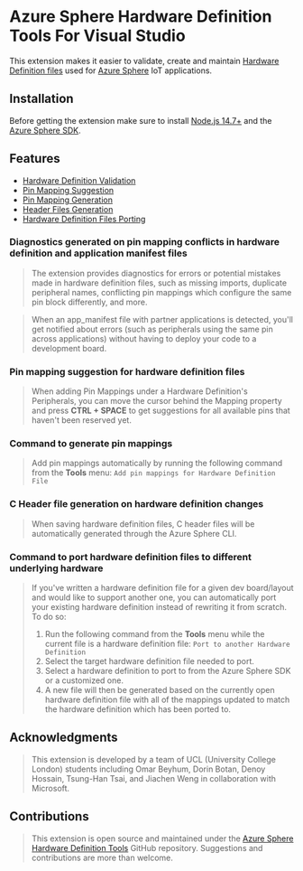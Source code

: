 # Azure Sphere Hardware Definition Tools For Visual Studio
This extension makes it easier to validate, create and maintain [Hardware Definition files](https://docs.microsoft.com/en-us/azure-sphere/app-development/manage-hardware-dependencies) used for [Azure Sphere](https://docs.microsoft.com/en-us/azure-sphere/) IoT applications.

## Installation
Before getting the extension make sure to install [Node.js 14.7+](https://nodejs.org/) and the [Azure Sphere SDK](https://docs.microsoft.com/en-us/azure-sphere/install/install-sdk?pivots=visual-studio).  

## Features
- [Hardware Definition Validation](#DiagnosticsGenerated)
- [Pin Mapping Suggestion](#PinSuggestion)
- [Pin Mapping Generation](#PinMappingGeneration)
- [Header Files Generation](#HeaderGeneration)
- [Hardware Definition Files Porting](#Porting)

<!-- ## Functionality And User Guide -->

### Diagnostics generated on pin mapping conflicts in hardware definition and application manifest files <span id='DiagnosticsGenerated'></span>
  > The extension provides diagnostics for errors or potential mistakes made in hardware definition files, such as missing imports, duplicate peripheral names, conflicting pin mappings which configure the same pin block differently, and more.

  > When an app_manifest file with partner applications is detected, you'll get notified about errors (such as peripherals using the same pin across applications) without having to deploy your code to a development board.


### Pin mapping suggestion for hardware definition files <span id='PinSuggestion'></span>
  > When adding Pin Mappings under a Hardware Definition's Peripherals, you can move the cursor behind the Mapping property and press **CTRL + SPACE** to get suggestions for all available pins that haven't been reserved yet.
  

### Command to generate pin mappings <span id='PinMappingGeneration'></span>
  > Add pin mappings automatically by running the following command from the **Tools** menu: `Add pin mappings for Hardware Definition File`


### C Header file generation on hardware definition changes <span id='HeaderGeneration'></span>
  > When saving hardware definition files, C header files will be automatically generated through the Azure Sphere CLI.


### Command to port hardware definition files to different underlying hardware <span id='Porting'></span>
  > If you've written a hardware definition file for a given dev board/layout and would like to support another one, you can automatically port your existing hardware definition instead of rewriting it from scratch. To do so:
  > 1. Run the following command from the **Tools** menu while the current file is a hardware definition file: `Port to another Hardware Definition`
  > 2. Select the target hardware definition file needed to port.
  > 3. Select a hardware definition to port to from the Azure Sphere SDK or a customized one.
  > 4. A new file will then be generated based on the currently open hardware definition file with all of the mappings updated to match the hardware definition which has been ported to.
  
## Acknowledgments
> This extension is developed by a team of UCL (University College London) students including Omar Beyhum, Dorin Botan, Denoy Hossain, Tsung-Han Tsai, and Jiachen Weng in collaboration with Microsoft.


## Contributions
> This extension is open source and maintained under the [Azure Sphere Hardware Definition Tools](https://github.com/Azure-Sphere-Tools/azsphere-hardware-definition-tools) GitHub repository. Suggestions and contributions are more than welcome.

